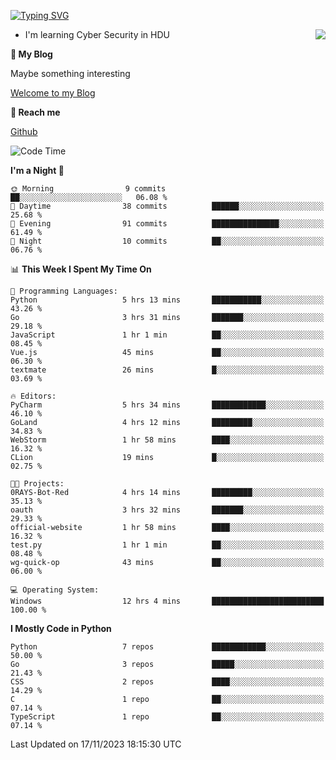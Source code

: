 [![Typing SVG](https://readme-typing-svg.herokuapp.com?font=Fira+Code&pause=1000&random=false&width=450&height=60&lines=Hello+%F0%9F%91%8B%F0%9F%8F%BB;I'm+JBNRZ)](https://git.io/typing-svg)

<a href="#">
  <img align="right" src="https://github-readme-stats.vercel.app/api?username=JBNRZ&show_icons=true&bg_color=15,f2f7fd,E0EAFC" />
</a>

- I'm learning Cyber Security in HDU

 **🌱 My Blog**

Maybe something interesting

[Welcome to my Blog](https://jbnrz.com.cn/)

 **💬 Reach me** 

[Github](https://github.com/JBNRZ)


<!--START_SECTION:waka-->
![Code Time](http://img.shields.io/badge/Code%20Time-93%20hrs%2034%20mins-blue)

**I'm a Night 🦉** 

```text
🌞 Morning                9 commits           ██░░░░░░░░░░░░░░░░░░░░░░░   06.08 % 
🌆 Daytime                38 commits          ██████░░░░░░░░░░░░░░░░░░░   25.68 % 
🌃 Evening                91 commits          ███████████████░░░░░░░░░░   61.49 % 
🌙 Night                  10 commits          ██░░░░░░░░░░░░░░░░░░░░░░░   06.76 % 
```


📊 **This Week I Spent My Time On** 

```text
💬 Programming Languages: 
Python                   5 hrs 13 mins       ███████████░░░░░░░░░░░░░░   43.26 % 
Go                       3 hrs 31 mins       ███████░░░░░░░░░░░░░░░░░░   29.18 % 
JavaScript               1 hr 1 min          ██░░░░░░░░░░░░░░░░░░░░░░░   08.45 % 
Vue.js                   45 mins             ██░░░░░░░░░░░░░░░░░░░░░░░   06.30 % 
textmate                 26 mins             █░░░░░░░░░░░░░░░░░░░░░░░░   03.69 % 

🔥 Editors: 
PyCharm                  5 hrs 34 mins       ████████████░░░░░░░░░░░░░   46.10 % 
GoLand                   4 hrs 12 mins       █████████░░░░░░░░░░░░░░░░   34.83 % 
WebStorm                 1 hr 58 mins        ████░░░░░░░░░░░░░░░░░░░░░   16.32 % 
CLion                    19 mins             █░░░░░░░░░░░░░░░░░░░░░░░░   02.75 % 

🐱‍💻 Projects: 
0RAYS-Bot-Red            4 hrs 14 mins       █████████░░░░░░░░░░░░░░░░   35.13 % 
oauth                    3 hrs 32 mins       ███████░░░░░░░░░░░░░░░░░░   29.33 % 
official-website         1 hr 58 mins        ████░░░░░░░░░░░░░░░░░░░░░   16.32 % 
test.py                  1 hr 1 min          ██░░░░░░░░░░░░░░░░░░░░░░░   08.48 % 
wg-quick-op              43 mins             ██░░░░░░░░░░░░░░░░░░░░░░░   06.00 % 

💻 Operating System: 
Windows                  12 hrs 4 mins       █████████████████████████   100.00 % 
```

**I Mostly Code in Python** 

```text
Python                   7 repos             ████████████░░░░░░░░░░░░░   50.00 % 
Go                       3 repos             █████░░░░░░░░░░░░░░░░░░░░   21.43 % 
CSS                      2 repos             ████░░░░░░░░░░░░░░░░░░░░░   14.29 % 
C                        1 repo              ██░░░░░░░░░░░░░░░░░░░░░░░   07.14 % 
TypeScript               1 repo              ██░░░░░░░░░░░░░░░░░░░░░░░   07.14 % 
```




 Last Updated on 17/11/2023 18:15:30 UTC
<!--END_SECTION:waka-->
